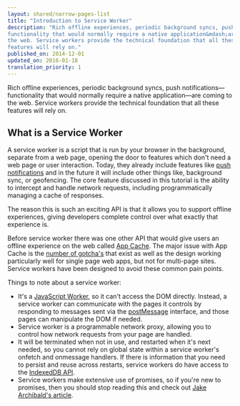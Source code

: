 ```yaml
---
layout: shared/narrow-pages-list
title: "Introduction to Service Worker"
description: "Rich offline experiences, periodic background syncs, push notifications&mdash;
functionality that would normally require a native application&mdash;are coming to
the web. Service workers provide the technical foundation that all these
features will rely on."
published_on: 2014-12-01
updated_on: 2016-01-18
translation_priority: 1
---
```


Rich offline experiences, periodic background syncs, push notifications&mdash;
functionality that would normally require a native application&mdash;are coming to
the web. Service workers provide the technical foundation that all these
features will rely on.

## What is a Service Worker

A service worker is a script that is run by your browser in the background, separate from a web page, opening the door to features which don't need a web page or user interaction. Today, they already include features like [push notifications](/web/updates/2015/03/push-notifications-on-the-open-web) and in the future it will include other things like, background sync, or geofencing. The core feature discussed in this tutorial is the ability to intercept and handle network requests, including programmatically managing a cache of responses.

The reason this is such an exciting API is that it allows you to support offline experiences, giving developers complete control over what exactly that experience is.

Before service worker there was one other API that would give users an offline experience on the web called [App Cache](http://www.html5rocks.com/en/tutorials/appcache/beginner/). The major issue with App Cache is the [number of gotcha's](http://alistapart.com/article/application-cache-is-a-douchebag) that exist as well as the design working particularly well for single page web apps, but not for multi-page sites. Service workers have been designed to avoid these common pain points.

Things to note about a service worker:

* It's a [JavaScript Worker](http://www.html5rocks.com/en/tutorials/workers/basics/), so it can't access the DOM directly. Instead, a service worker can communicate with the pages it controls by responding to messages sent via the [postMessage](https://html.spec.whatwg.org/multipage/workers.html#dom-worker-postmessage) interface, and those pages can manipulate the DOM if needed.
* Service worker is a programmable network proxy, allowing you to control how network requests from your page are handled.
* It will be terminated when not in use, and restarted when it's next needed, so you cannot rely on global state within a service worker's onfetch and onmessage handlers. If there is information that you need to persist and reuse across restarts, service workers do have access to the [IndexedDB API](https://developer.mozilla.org/en-US/docs/Web/API/IndexedDB_APIz).
* Service workers make extensive use of promises, so if you're new to promises, then you should stop reading this and check out [Jake Archibald's article](/fundamentals/primers/promises/).